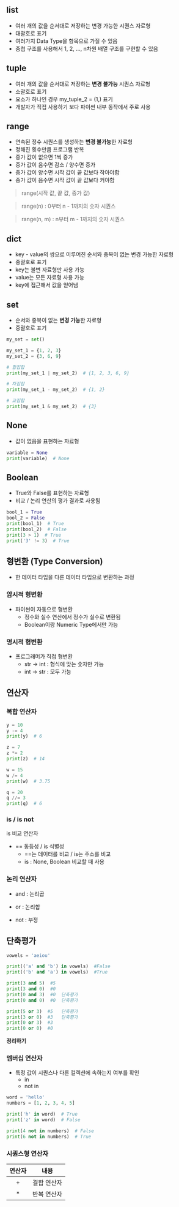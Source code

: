 ## list
- 여러 개의 값을 순서대로 저장하는 변경 가능한 시퀀스 자료형
- 대괄호로 표기
- 여러가지 Data Type을 항목으로 가질 수 있음
- 중첩 구조를 사용해서 1, 2, ..., n차원 배열 구조를 구현할 수 있음

## tuple
- 여러 개의 값을 순서대로 저장하는 **변경 불가능** 시퀀스 자료형
- 소괄호로 표기
- 요소가 하나인 경우 my_tuple_2 = (1,) 표기
- 개발자가 직접 사용하기 보다 파이썬 내부 동작에서 주로 사용

## **range**
- 연속된 정수 시퀀스를 생성하는 **변경 불가능**한 자료형
- 정해진 횟수만큼 프로그램 반복
- 증가 값이 없으면 1씩 증가
- 증가 값이 음수면 감소 / 양수면 증가
- 증가 값이 양수면 시작 값이 끝 값보다 작아야함
- 증가 값이 음수면 시작 값이 끝 값보다 커야함

> range(시작 값, 끝 값, 증가 값)

> range(n) : 0부터 n - 1까지의 숫자 시퀀스

> range(n, m) : n부터 m - 1까지의 숫자 시퀀스

## dict
- key - value의 쌍으로 이루어진 순서와 중복이 없는 변경 가능한 자료형
- 중괄호로 표기
- key는 불변 자료형만 사용 가능
- value는 모든 자료형 사용 가능
- key에 접근해서 값을 얻어냄

## set
- 순서와 중복이 없는 **변경 가능**한 자료형
- 중괄호로 표기
```python
my_set = set()
```
```python
my_set_1 = {1, 2, 3}
my_set_2 = {3, 6, 9}

# 합집합
print(my_set_1 | my_set_2)  # {1, 2, 3, 6, 9}

# 차집합
print(my_set_1 - my_set_2)  # {1, 2}

# 교집합
print(my_set_1 & my_set_2)  # {3}
```

## None
- 값이 없음을 표현하는 자료형
```python
variable = None
print(variable)  # None
```

## Boolean
- True와 False를 표현하는 자료형
- 비교 / 논리 연산의 평가 결과로 사용됨
```python
bool_1 = True
bool_2 = False
print(bool_1)  # True
print(bool_2)  # False
print(3 > 1)  # True
print('3' != 3)  # True
```

## 형변환 (Type Conversion)
- 한 데이터 타입을 다른 데이터 타입으로 변환하는 과정

### 암시적 형변환
- 파이썬이 자동으로 형변환
    - 정수와 실수 연산에서 정수가 실수로 변환됨
    - Boolean이랑 Numeric Type에서만 가능

### 명시적 형변환
- 프로그래머가 직접 형변환
    - str -> int : 형식에 맞는 숫자만 가능
    - int -> str : 모두 가능

## 연산자
### 복합 연산자
```python
y = 10
y -= 4
print(y)  # 6

z = 7
z *= 2
print(z)  # 14

w = 15
w /= 4
print(w)  # 3.75

q = 20
q //= 3
print(q)  # 6
```

### is / is not
is 비교 연산자
- == 동등성 / is 식별성
    - ==는 데이터를 비교 / is는 주소를 비교
    - is : None, Boolean 비교할 때 사용

### 논리 연산자
- and : 논리곱

- or : 논리합

- not : 부정


## 단축평가
```python
vowels = 'aeiou'

print(('a' and 'b') in vowels)  #False
print(('b' and 'a') in vowels)  #True

print(3 and 5)  #5
print(3 and 0)  #0
print(0 and 3)  #0  단축평가
print(0 and 0)  #0  단축평가

print(5 or 3)  #5   단축평가
print(3 or 0)  #3   단축평가
print(0 or 3)  #3
print(0 or 0)  #0   
```
**정리하기**

### 멤버십 연산자
- 특정 값이 시퀀스나 다른 컬렉션에 속하는지 여부를 확인
    - in
    - not in
```python
word = 'hello'
numbers = [1, 2, 3, 4, 5]

print('h' in word)  # True
print('z' in word)  # False

print(4 not in numbers)  # False
print(6 not in numbers)  # True
```

### 시퀀스형 연산자
|     연산자    	|          내용        	|
|:-------------:	|:--------------------:	|
|        +      	|     결합   연산자    	|
|        *      	|     반복   연산자    	|